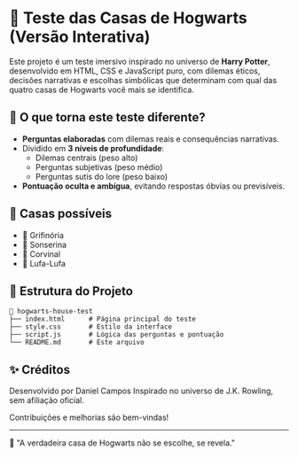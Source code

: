 # 🧙 Teste das Casas de Hogwarts (Versão Interativa)

Este projeto é um teste imersivo inspirado no universo de **Harry Potter**, desenvolvido em HTML, CSS e JavaScript puro, com dilemas éticos, decisões narrativas e escolhas simbólicas que determinam com qual das quatro casas de Hogwarts você mais se identifica.

## 🔮 O que torna este teste diferente?
- **Perguntas elaboradas** com dilemas reais e consequências narrativas.
- Dividido em **3 níveis de profundidade**:
  - Dilemas centrais (peso alto)
  - Perguntas subjetivas (peso médio)
  - Perguntas sutis do lore (peso baixo)
- **Pontuação oculta e ambígua**, evitando respostas óbvias ou previsíveis.

## 🏰 Casas possíveis
- 🦁 Grifinória
- 🐍 Sonserina
- 🦅 Corvinal
- 🦡 Lufa-Lufa

## 📂 Estrutura do Projeto
```
📁 hogwarts-house-test
├── index.html      # Página principal do teste
├── style.css       # Estilo da interface
├── script.js       # Lógica das perguntas e pontuação
└── README.md       # Este arquivo
```

## ✨ Créditos
Desenvolvido por Daniel Campos
Inspirado no universo de J.K. Rowling, sem afiliação oficial.

Contribuições e melhorias são bem-vindas!

---

🧪 "A verdadeira casa de Hogwarts não se escolhe, se revela."
